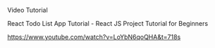 Video Tutorial


React Todo List App Tutorial - React JS Project Tutorial for Beginners

https://www.youtube.com/watch?v=LoYbN6qoQHA&t=718s

